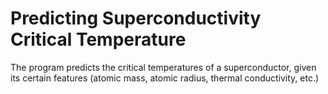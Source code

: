 # Predicting Superconductivity Critical Temperature

The program predicts the critical temperatures of a superconductor, given its certain features (atomic mass, atomic radius, thermal conductivity, etc.)